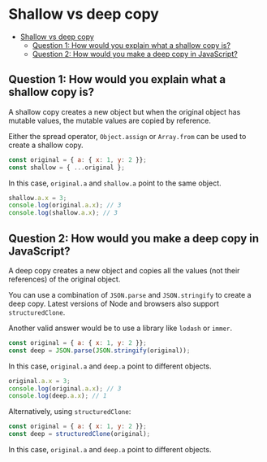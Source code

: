 # Shallow vs deep copy

- [Shallow vs deep copy](#shallow-vs-deep-copy)
  - [Question 1: How would you explain what a shallow copy is?](#question-1-how-would-you-explain-what-a-shallow-copy-is)
  - [Question 2: How would you make a deep copy in JavaScript?](#question-2-how-would-you-make-a-deep-copy-in-javascript)

## Question 1: How would you explain what a shallow copy is?

A shallow copy creates a new object but when the original object has mutable values, the mutable values are copied by reference.

Either the spread operator, `Object.assign` or `Array.from` can be used to create a shallow copy.

```js
const original = { a: { x: 1, y: 2 }};
const shallow = { ...original };
```

In this case, `original.a` and `shallow.a` point to the same object.

```js
shallow.a.x = 3;
console.log(original.a.x); // 3
console.log(shallow.a.x); // 3
```

## Question 2: How would you make a deep copy in JavaScript?

A deep copy creates a new object and copies all the values (not their references) of the original object.

You can use a combination of `JSON.parse` and `JSON.stringify` to create a deep copy. Latest versions of Node and browsers also support `structuredClone`.

Another valid answer would be to use a library like `lodash` or `immer`.

```js
const original = { a: { x: 1, y: 2 }};
const deep = JSON.parse(JSON.stringify(original));
```

In this case, `original.a` and `deep.a` point to different objects.

```js
original.a.x = 3;
console.log(original.a.x); // 3
console.log(deep.a.x); // 1
```

Alternatively, using `structuredClone`:

```js
const original = { a: { x: 1, y: 2 }};
const deep = structuredClone(original);
```

In this case, `original.a` and `deep.a` point to different objects.
